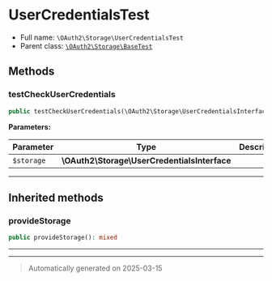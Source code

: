 
# UserCredentialsTest





* Full name: `\OAuth2\Storage\UserCredentialsTest`
* Parent class: [`\OAuth2\Storage\BaseTest`](./BaseTest.md)




## Methods


### testCheckUserCredentials



```php
public testCheckUserCredentials(\OAuth2\Storage\UserCredentialsInterface $storage): mixed
```








**Parameters:**

| Parameter | Type | Description |
|-----------|------|-------------|
| `$storage` | **\OAuth2\Storage\UserCredentialsInterface** |  |





***


## Inherited methods


### provideStorage



```php
public provideStorage(): mixed
```












***


***
> Automatically generated on 2025-03-15
